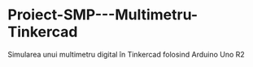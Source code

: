 # Proiect-SMP---Multimetru-Tinkercad
Simularea unui multimetru digital în Tinkercad folosind Arduino Uno R2
